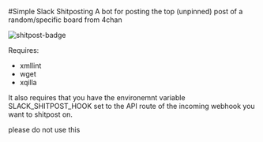 #Simple Slack Shitposting
A bot for posting the top (unpinned)  post of a random/specific board from
4chan

![shitpost-badge]

Requires:
- xmllint
- wget
- xqilla

It also requires that you have the environemnt variable SLACK_SHITPOST_HOOK set 
to the API route of the incoming webhook you want to shitpost on.

please do not use this


[shitpost-badge]: https://img.shields.io/badge/shitposting-always-blue.svg?style=flat-square
